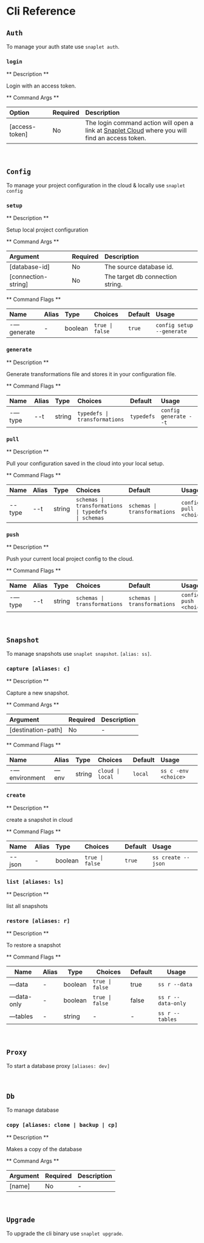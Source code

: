# Cli Reference

## `Auth`

To manage your auth state use `snaplet auth`.

### `login`

** Description **

Login with an access token.

** Command Args **

| Option         | Required | Description                                                                                                                       |
| :------------- | :------- | :-------------------------------------------------------------------------------------------------------------------------------- |
| [access-token] | No       | The login command action will open a <br/> link at [Snaplet Cloud](https://app.snaplet.dev/) where you will find an access token. |

<br/>

## `Config`

To manage your project configuration in the cloud & locally use `snaplet config`

### `setup`

** Description **

Setup local project configuration

** Command Args **

| Argument            | Required | Description                      |
| :------------------ | :------- | :------------------------------- |
| [database-id]       | No       | The source database id.          |
| [connection-string] | No       | The target db connection string. |

** Command Flags **

| Name       | Alias | Type    | Choices                        | Default | Usage                     |
| :--------- | :---- | :------ | :----------------------------- | :------ | :------------------------ |
| -—generate | -     | boolean | <code>true &#124; false</code> | `true`  | `config setup --generate` |

### `generate`

** Description **

Generate transformations file and stores it in your configuration file.

** Command Flags **

| Name   | Alias | Type   | Choices                                      | Default    | Usage                 |
| :----- | :---- | :----- | :------------------------------------------- | :--------- | :-------------------- |
| -—type | --t   | string | <code>typedefs &#124; transformations</code> | `typedefs` | `config generate --t` |

### `pull`

** Description **

Pull your configuration saved in the cloud into your local setup.

** Command Flags **

| Name   | Alias | Type   | Choices                                                                    | Default                                     | Usage                      |
| :----- | :---- | :----- | :------------------------------------------------------------------------- | :------------------------------------------ | :------------------------- |
| --type | --t   | string | <code>schemas &#124; transformations &#124; typedefs &#124; schemas</code> | <code>schemas &#124; transformations</code> | `config pull --t <choice>` |

### `push`

** Description **

Push your current local project config to the cloud.

** Command Flags **

| Name   | Alias | Type   | Choices                                     | Default                                     | Usage                     |
| :----- | :---- | :----- | :------------------------------------------ | :------------------------------------------ | :------------------------ |
| -—type | --t   | string | <code>schemas &#124; transformations</code> | <code>schemas &#124; transformations</code> | `config push -t <choice>` |

<br/>

## `Snapshot`

To manage snapshots use `snaplet snapshot`. `[alias: ss]`.

### `capture [aliases: c]`

** Description **

Capture a new snapshot.

** Command Args **

| Argument           | Required | Description |
| :----------------- | :------- | :---------- |
| [destination-path] | No       | -           |

** Command Flags **

| Name          | Alias | Type   | Choices                         | Default | Usage                |
| :------------ | :---- | :----- | :------------------------------ | :------ | :------------------- |
| -—environment | —env  | string | <code>cloud &#124; local</code> | `local` | `ss c -env <choice>` |

### `create`

** Description **

create a snapshot in cloud

** Command Flags **

| Name   | Alias | Type    | Choices                        | Default | Usage              |
| :----- | :---- | :------ | :----------------------------- | :------ | :----------------- |
| --json | -     | boolean | <code>true &#124; false</code> | `true`  | `ss create --json` |

### `list [aliases: ls]`

** Description **

list all snapshots

### `restore [aliases: r]`

** Description **

To restore a snapshot

** Command Flags **

| Name       | Alias | Type    | Choices                        | Default | Usage              |
| ---------- | ----- | ------- | ------------------------------ | ------- | ------------------ |
| —data      | -     | boolean | <code>true &#124; false</code> | true    | `ss r --data`      |
| —data-only | -     | boolean | <code>true &#124; false</code> | false   | `ss r --data-only` |
| —tables    | -     | string  | -                              | -       | `ss r --tables`    |

<br/>

## `Proxy`

To start a database proxy `[aliases: dev]`

<br/>

## `Db`

To manage database

### `copy [aliases: clone | backup | cp]`

** Description **

Makes a copy of the database

** Command Args **

| Argument | Required | Description |
| -------- | -------- | ----------- |
| [name]   | No       | -           |

<br/>

## `Upgrade`

To upgrade the cli binary use `snaplet upgrade`.
